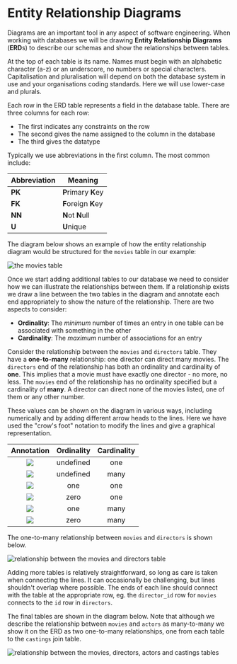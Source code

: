 # Entity Relationship Diagrams

Diagrams are an important tool in any aspect of software engineering. When working with databases we will be drawing **Entity Relationship Diagrams** (**ERD**s) to describe our schemas and show the relationships between tables.

At the top of each table is its name. Names must begin with an alphabetic character (a-z) or an underscore, no numbers or special characters. Capitalisation and pluralisation will depend on both the database system in use and your organisations coding standards. Here we will use lower-case and plurals.

Each row in the ERD table represents a field in the database table. There are three columns for each row:

- The first indicates any constraints on the row
- The second gives the name assigned to the column in the database
- The third gives the datatype

Typically we use abbreviations in the first column. The most common include:

| Abbreviation | Meaning |
|---|---|
| **PK** | **P**rimary **K**ey |
| **FK** | **F**oreign **K**ey |
| **NN** | **N**ot **N**ull |
| **U** | **U**nique |

The diagram below shows an example of how the entity relationship diagram would be structured for the `movies` table in our example:

![the movies table](../../../assets/sql/entity_relationship_diagrams/movies_table.png)

Once we start adding additional tables to our database we need to consider how we can illustrate the relationships between them. If a relationship exists we draw a line between the two tables in the diagram and annotate each end appropriately to show the nature of the relationship. There are two aspects to consider:

- **Ordinality**: The *minimum* number of times an entry in one table can be associated with something in the other
- **Cardinality**: The *maximum* number of associations for an entry

Consider the relationship between the `movies` and `directors` table. They have a **one-to-many** relationship: one director can direct many movies. The `directors` end of the relationship has both an ordinality and cardinality of **one**. This implies that a movie must have exactly one director - no more, no less. The `movies` end of the relationship has no ordinality specified but a cardinality of **many**. A director can direct none of the movies listed, one of them or any other number.

These values can be shown on the diagram in various ways, including numerically and by adding different arrow heads to the lines. Here we have used the "crow's foot" notation to modify the lines and give a graphical representation.

| Annotation | Ordinality | Cardinality |
|:---:|:---:|:---:|
|![](../../../assets/sql/entity_relationship_diagrams/one.png)| undefined | one | 
|![](../../../assets/sql/entity_relationship_diagrams/many.png)| undefined | many |
|![](../../../assets/sql/entity_relationship_diagrams/exactly_one.png)| one | one | 
|![](../../../assets/sql/entity_relationship_diagrams/zero_one.png)| zero | one | 
|![](../../../assets/sql/entity_relationship_diagrams/one_many.png)| one | many | 
|![](../../../assets/sql/entity_relationship_diagrams/zero_many.png)| zero | many | 

The one-to-many relationship between `movies` and `directors` is shown below.

![relationship between the movies and directors table](../../../assets/sql/entity_relationship_diagrams/movies_directors.png)

Adding more tables is relatively straightforward, so long as care is taken when connecting the lines. It can occasionally be challenging, but lines shouldn't overlap where possible. The ends of each line should connect with the table at the appropriate row, eg. the `director_id` row for `movies` connects to the `id` row in `directors`. 

The final tables are shown in the diagram below. Note that although we describe the relationship between `movies` and `actors` as many-to-many we show it on the ERD as two one-to-many relationships, one from each table to the `castings` join table.

![relationship between the movies, directors, actors and castings tables](../../../assets/sql/entity_relationship_diagrams/movies_directors_actors.png)

